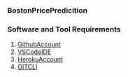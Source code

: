 ### BostonPricePredicition

### Software and Tool Requirements

1. [GithubAccount](https://github.com/sumanthgupta548BostonPricePredicition)
2. [VSCodeIDE](https://code.visualstudio.com/)
3. [HerokuAccount](https://heroku.com/)
4. [GITCLI](https://git-scm.com/book/en/v2/Getting-Started-The-Command-Line)
